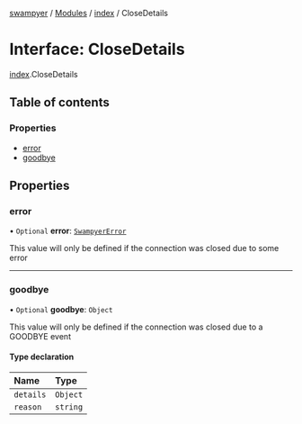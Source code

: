 [swampyer](../README.md) / [Modules](../modules.md) / [index](../modules/index.md) / CloseDetails

# Interface: CloseDetails

[index](../modules/index.md).CloseDetails

## Table of contents

### Properties

- [error](index.CloseDetails.md#error)
- [goodbye](index.CloseDetails.md#goodbye)

## Properties

### error

• `Optional` **error**: [`SwampyerError`](../classes/index.SwampyerError.md)

This value will only be defined if the connection was closed due to some error

___

### goodbye

• `Optional` **goodbye**: `Object`

This value will only be defined if the connection was closed due to a GOODBYE event

#### Type declaration

| Name | Type |
| :------ | :------ |
| `details` | `Object` |
| `reason` | `string` |
